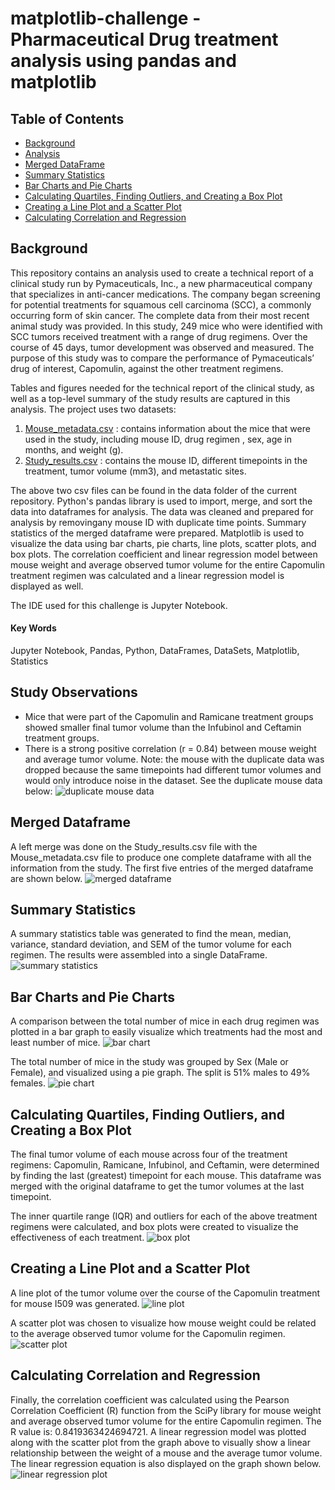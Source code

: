 # matplotlib-challenge - Pharmaceutical Drug treatment analysis using pandas and matplotlib

## Table of Contents
* [Background](https://github.com/dspataru/matplotlib-challenge/blob/main/README.md#background)
* [Analysis](https://github.com/dspataru/matplotlib-challenge/blob/main/README.md#study-observations)
* [Merged DataFrame](https://github.com/dspataru/matplotlib-challenge/blob/main/README.md#merged-dataframe)
* [Summary Statistics](https://github.com/dspataru/matplotlib-challenge/blob/main/README.md#summary-statistics)
* [Bar Charts and Pie Charts](https://github.com/dspataru/matplotlib-challenge/blob/main/README.md#bar-charts-and-pie-charts)
* [Calculating Quartiles, Finding Outliers, and Creating a Box Plot]()
* [Creating a Line Plot and a Scatter Plot](https://github.com/dspataru/matplotlib-challenge/blob/main/README.md#creating-a-line-plot-and-a-scatter-plot)
* [Calculating Correlation and Regression](https://github.com/dspataru/matplotlib-challenge/blob/main/README.md#calculating-correlation-and-regression)

## Background

This repository contains an analysis used to create a technical report of a clinical study run by Pymaceuticals, Inc., a new pharmaceutical company that specializes in anti-cancer medications. The company began screening for potential treatments for squamous cell carcinoma (SCC), a commonly occurring form of skin cancer. The complete data from their most recent animal study was provided. In this study, 249 mice who were identified with SCC tumors received treatment with a range of drug regimens. Over the course of 45 days, tumor development was observed and measured. The purpose of this study was to compare the performance of Pymaceuticals’ drug of interest, Capomulin, against the other treatment regimens.

Tables and figures needed for the technical report of the clinical study, as well as a top-level summary of the study results are captured in this analysis. The project uses two datasets:
1. [Mouse_metadata.csv](https://github.com/dspataru/matplotlib-challenge/blob/main/data/Mouse_metadata.csv) : contains information about the mice that were used in the study, including mouse ID, drug regimen , sex, age in months, and weight (g).
2. [Study_results.csv](https://github.com/dspataru/matplotlib-challenge/blob/main/data/Study_results.csv) : contains the mouse ID, different timepoints in the treatment, tumor volume (mm3), and metastatic sites.

The above two csv files can be found in the data folder of the current repository. Python's pandas library is used to import, merge, and sort the data into dataframes for analysis. The data was cleaned and prepared for analysis by removingany mouse ID with duplicate time points. Summary statistics of the merged dataframe were prepared. Matplotlib is used to visualize the data using bar charts, pie charts, line plots, scatter plots, and box plots. The correlation coefficient and linear regression model between mouse weight and average observed tumor volume for the entire Capomulin treatment regimen was calculated and a linear regression model is displayed as well.

The IDE used for this challenge is Jupyter Notebook.

#### Key Words
Jupyter Notebook, Pandas, Python, DataFrames, DataSets, Matplotlib, Statistics

## Study Observations
* Mice that were part of the Capomulin and Ramicane treatment groups showed smaller final tumor volume than the Infubinol and Ceftamin treatment groups.
* There is a strong positive correlation (r = 0.84) between mouse weight and average tumor volume.
Note: the mouse with the duplicate data was dropped because the same timepoints had different tumor volumes and would only introduce noise in the dataset. See the duplicate mouse data below:
![duplicate mouse data](https://github.com/dspataru/matplotlib-challenge/blob/main/images/duplicate_mouse_data.png)

## Merged Dataframe
A left merge was done on the Study_results.csv file with the Mouse_metadata.csv file to produce one complete dataframe with all the information from the study. The first five entries of the merged dataframe are shown below.
![merged dataframe](https://github.com/dspataru/matplotlib-challenge/blob/main/images/merged_df.png)

## Summary Statistics
A summary statistics table was generated to find the mean, median, variance, standard deviation, and SEM of the tumor volume for each regimen. The results were assembled into a single DataFrame.
![summary statistics](https://github.com/dspataru/matplotlib-challenge/blob/main/images/summary_statistics.png)

## Bar Charts and Pie Charts
A comparison between the total number of mice in each drug regimen was plotted in a bar graph to easily visualize which treatments had the most and least number of mice.
![bar chart](https://github.com/dspataru/matplotlib-challenge/blob/main/images/bar_graph.png)

The total number of mice in the study was grouped by Sex (Male or Female), and visualized using a pie graph. The split is 51% males to 49% females.
![pie chart](https://github.com/dspataru/matplotlib-challenge/blob/main/images/pie_plot.png)

## Calculating Quartiles, Finding Outliers, and Creating a Box Plot 
The final tumor volume of each mouse across four of the treatment regimens: Capomulin, Ramicane, Infubinol, and Ceftamin, were determined by finding the last (greatest) timepoint for each mouse. This dataframe was merged with the original dataframe to get the tumor volumes at the last timepoint. 

The inner quartile range (IQR) and outliers for each of the above treatment regimens were calculated, and box plots were created to visualize the effectiveness of each treatment. 
![box plot](https://github.com/dspataru/matplotlib-challenge/blob/main/images/box_plot.png)

## Creating a Line Plot and a Scatter Plot
A line plot of the tumor volume over the course of the Capomulin treatment for mouse I509 was generated.
![line plot](https://github.com/dspataru/matplotlib-challenge/blob/main/images/line_plot.png)

A scatter plot was chosen to visualize how mouse weight could be related to the average observed tumor volume for the Capomulin regimen.
![scatter plot](https://github.com/dspataru/matplotlib-challenge/blob/main/images/scatter_plot.png)

## Calculating Correlation and Regression
Finally, the correlation coefficient was calculated using the Pearson Correlation Coefficient (R) function from the SciPy library for mouse weight and average observed tumor volume for the entire Capomulin regimen. The R value is: 0.8419363424694721. A linear regression model was plotted along with the scatter plot from the graph above to visually show a linear relationship between the weight of a mouse and the average tumor volume. The linear regression equation is also displayed on the graph shown below.
![linear regression plot](https://github.com/dspataru/matplotlib-challenge/blob/main/images/correlation_regression.png)
